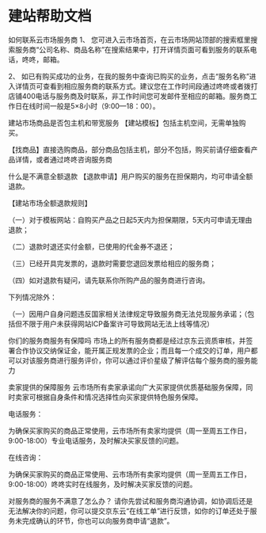 # 建站帮助文档
如何联系云市场服务商
1、 您可进入云市场首页，在云市场网站顶部的搜索框里搜索服务商“公司名称、商品名称”在搜索结果中，打开详情页面可看到服务的联系电话，咚咚，邮箱。

2、 如已有购买成功的业务，在我的服务中查询已购买的业务，点击“服务名称”进入详情页可查看到相应服务商的联系方式。建议您在工作时间段通过咚咚或者拨打店铺400电话与服务商及时联系，非工作时间您可发邮件至相应的邮箱。服务商工作日在线时间一般是5×8小时（9:00—18：00）。

建站市场商品是否包主机和带宽服务
【建站模板】包括主机空间，无需单独购买。

【找商品】直接选购商品，部分商品包括主机，部分不包括，购买前请仔细查看产品详情，或者通过咚咚咨询服务商 

什么是不满意全额退款
【退款申请】用户购买的服务在担保期内，均可申请全额退款。

【建站市场全额退款规则】

（一）对于模板网站：自购买产品之日起5天内为担保期限，5天内可申请无理由退款；

（二）退款时退还实付金额，已使用的代金券不退还；

（三）已经开具完发票的，退款时需要您退回发票给相应的服务商；

（四）如对退款有疑问，请先联系你所购产品的服务商进行咨询。

下列情况除外：

（一）因用户自身问题违反国家相关法律规定导致服务商无法兑现服务承诺；（包括但不限于用户未获得网站ICP备案许可导致网站无法上线等情况）

你们的服务商服务有保障吗
市场上的所有服务商都是经过京东云资质审核，并签署合作协议交纳保证金，能开属正规发票的企业；而且每一个成交的订单，用户都可以对该服务商进行服务评价，你可以通过评价星级了解评估每个服务商的服务能力 

卖家提供的保障服务
云市场所有卖家承诺向广大买家提供优质基础服务保障，同时卖家可根据自身条件和情况选择性向买家提供特色服务保障。

 电话服务：

为确保买家购买的商品正常使用，云市场所有卖家均提供（周一至周五工作日，9:00-18:00）专业电话服务，及时解决买家反馈的问题。

在线咨询：

为确保买家购买的商品正常使用、云市场所有卖家均提供（周一至周五工作日，9:00-18:00）咚咚实时在线服务，及时解决买家反馈的问题。

对服务商的服务不满意了怎么办？
请你先尝试和服务商沟通协调，如协调后还是无法解决你的问题，你可以提交京东云“在线工单”进行反馈，如你的订单还处于服务未完成确认的环节，你也可以向服务商申请“退款”。
